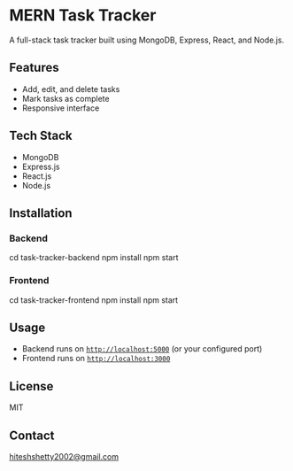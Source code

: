 # MERN Task Tracker

A full-stack task tracker built using MongoDB, Express, React, and Node.js.

## Features
- Add, edit, and delete tasks
- Mark tasks as complete
- Responsive interface

## Tech Stack
- MongoDB
- Express.js
- React.js
- Node.js

## Installation

### Backend
cd task-tracker-backend
npm install
npm start

### Frontend
cd task-tracker-frontend
npm install
npm start

## Usage

- Backend runs on [`http://localhost:5000`](http://localhost:5000) (or your configured port)
- Frontend runs on [`http://localhost:3000`](http://localhost:3000)

## License
MIT

## Contact
hiteshshetty2002@gmail.com
